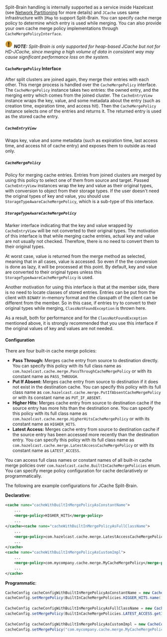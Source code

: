 
Split-Brain handling is internally supported as a service inside Hazelcast (see [Network Partitioning](/24_Network_Partitioning) for more details) and `JCache` uses same infrastructure with `IMap` to support Split-Brain. You can specify cache merge policy to determine which entry is used while merging. You can also provide your own cache merge policy implementations through `CacheMergePolicyInterface`.

![image](../../images/NoteSmall.jpg) ***NOTE:*** *Split-Brain is only supported for heap-based JCache but not for HD-JCache, since merging a high volume of data in consistent way may cause significant performance loss on the system.*

#### `CacheMergePolicy` Interface

After split clusters are joined again, they merge their entries with each other. This merge process is handled over the `CacheMergePolicy` interface.
The `CacheMergePolicy` instance takes two entries: the owned entry, and the merging entry which comes from the joined cluster. The `CacheEntryView` instance wraps the key, value, and some metadata about the entry (such as creation time, expiration time, and access hit). Then the `CacheMergePolicy` instance selects one of the entries and returns it.
The returned entry is used as the stored cache entry.

##### `CacheEntryView`

Wraps key, value and some metadata (such as expiration time, last access time, and access hit of cache entry) and exposes them to outside as read only.

##### `CacheMergePolicy`

Policy for merging cache entries. Entries from joined clusters are merged by using this policy to select one of them from source and target. 
Passed `CacheEntryView` instances wrap the key and value as their original types, with conversion to object from their storage types. 
If the user doesn't need the original types of key and value, you should use `StorageTypeAwareCacheMergePolicy`, which is a sub-type of this interface.

##### `StorageTypeAwareCacheMergePolicy` 

Marker interface indicating that the key and value wrapped by `CacheEntryView` will be not converted to their original types. 
The motivation of this interface is that while merging cache entries, actual key and value are not usually not checked. Therefore, there is no need to convert them to their original types.

At worst case, value is returned from the merge method as selected, meaning that in all cases, value is accessed. So even if the the conversion is done as lazy, it will be processed at this point. By default, key and value are converted to their original types unless this `StorageTypeAwareCacheMergePolicy` is used.

Another motivation for using this interface is that at the member side, there is no need to locate classes of stored entries. Entries can be put from the client with `BINARY` in-memory format and the classpath of the client can be different from the member. So in this case, if entries try to convert to their original types while merging, `ClassNotFoundException` is thrown here.

As a result, both for performance and for the `ClassNotFoundException` mentioned above, it is strongly recommended that you use this interface if the original values of key and values are not needed.

#### Configuration

There are four built-in cache merge policies:
- **Pass Through:** Merges cache entry from source to destination directly. You can specify this policy with its full class name as `com.hazelcast.cache.merge.PassThroughCacheMergePolicy` or with its constant name as `PASS_THROUGH`.
- **Put If Absent:** Merges cache entry from source to destination if it does not exist in the destination cache. You can specify this policy with its full class name as `com.hazelcast.cache.merge.PutIfAbsentCacheMergePolicy` or with its constant name as `PUT_IF_ABSENT`.
- **Higher Hits:** Merges cache entry from source to destination cache if the source entry has more hits than the destination one. You can specify this policy with its full class name as `com.hazelcast.cache.merge.HigherHitsCacheMergePolicy` or with its constant name as `HIGHER_HITS`.
- **Latest Access:** Merges cache entry from source to destination cache if the source entry has been accessed more recently than the destination entry. You can specify this policy with its full class name as `com.hazelcast.cache.merge.LatestAccessCacheMergePolicy` or with its constant name as `LATEST_ACCESS`.

You can access full class names or constant names of all built-in cache merge policies over `com.hazelcast.cache.BuiltInCacheMergePolicies` enum. You can specify merge policy configuration for cache declaratively or programmatically.

The following are example configurations for JCache Split-Brain.

**Declarative**:

```xml
<cache name="cacheWithBuiltInMergePolicyAsConstantName">
    ...
    <merge-policy>HIGHER_HITS</merge-policy>
    ...
</cache><cache name="cacheWithBuiltInMergePolicyAsFullClassName">
    ...
    <merge-policy>com.hazelcast.cache.merge.LatestAccessCacheMergePolicy</merge-policy>
    ...
</cache>
<cache name="cacheWithBuiltInMergePolicyAsCustomImpl">
    ...
    <merge-policy>com.mycompany.cache.merge.MyCacheMergePolicy</merge-policy>
    ...
</cache>
```

**Programmatic**:

```java
CacheConfig cacheConfigWithBuiltInMergePolicyAsConstantName = new CacheConfig();
cacheConfig.setMergePolicy(BuiltInCacheMergePolicies.HIGGER_HITS.name());
  
CacheConfig cacheConfigWithBuiltInMergePolicyAsFullClassName = new CacheConfig();
cacheConfig.setMergePolicy(BuiltInCacheMergePolicies.LATEST_ACCESS.getImplementationClassName());
  
CacheConfig cacheConfigWithBuiltInMergePolicyAsCustomImpl = new CacheConfig();
cacheConfig.setMergePolicy("com.mycompany.cache.merge.MyCacheMergePolicy");
```

